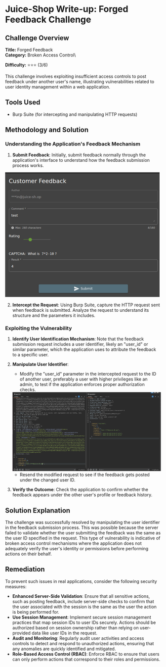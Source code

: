 # Juice-Shop Write-up: Forged Feedback Challenge

## Challenge Overview

**Title:** Forged Feedback\
**Category:** Broken Access Control\

**Difficulty:** ⭐⭐⭐ (3/6)

This challenge involves exploiting insufficient access controls to post feedback under another user's name, illustrating vulnerabilities related to user identity management within a web application.

## Tools Used

- Burp Suite (for intercepting and manipulating HTTP requests)

## Methodology and Solution

### Understanding the Application's Feedback Mechanism

1. **Submit Feedback**: Initially, submit feedback normally through the application's interface to understand how the feedback submission process works.

<img src="../assets/difficulty3/forged_feedback_1.png" alt="normal feedback" width="500px">

2. **Intercept the Request**: Using Burp Suite, capture the HTTP request sent when feedback is submitted. Analyze the request to understand its structure and the parameters it includes.

### Exploiting the Vulnerability

1. **Identify User Identification Mechanism**: Note that the feedback submission request includes a user identifier, likely an "user_id" or similar parameter, which the application uses to attribute the feedback to a specific user.

2. **Manipulate User Identifier**:
   - Modify the "user_id" parameter in the intercepted request to the ID of another user, preferably a user with higher privileges like an admin, to test if the application enforces proper authorization checks.

   <img src="../assets/difficulty3/forged_feedback_2.png" alt="modified request" width="500px">
   
   - Resend the modified request to see if the feedback gets posted under the changed user ID.

3. **Verify the Outcome**: Check the application to confirm whether the feedback appears under the other user's profile or feedback history.

## Solution Explanation

The challenge was successfully resolved by manipulating the user identifier in the feedback submission process. This was possible because the server failed to validate whether the user submitting the feedback was the same as the user ID specified in the request. This type of vulnerability is indicative of broken access control mechanisms where the application does not adequately verify the user's identity or permissions before performing actions on their behalf.

## Remediation

To prevent such issues in real applications, consider the following security measures:

- **Enhanced Server-Side Validation**: Ensure that all sensitive actions, such as posting feedback, include server-side checks to confirm that the user associated with the session is the same as the user the action is being performed for.
- **Use Session Management**: Implement secure session management practices that map session IDs to user IDs securely. Actions should be authorized based on session ownership rather than relying on user-provided data like user IDs in the request.
- **Audit and Monitoring**: Regularly audit user activities and access controls to detect and respond to unauthorized actions, ensuring that any anomalies are quickly identified and mitigated.
- **Role-Based Access Control (RBAC)**: Enforce RBAC to ensure that users can only perform actions that correspond to their roles and permissions.
